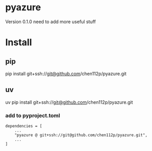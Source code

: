 # pyazure
Version 0.1.0
need to add more useful stuff


# Install
## pip
pip install git+ssh://git@github.com/chen112p/pyazure.git
## uv
uv pip install git+ssh://git@github.com/chen112p/pyazure.git
### add to pyproject.toml
```
dependencies = [
    ...
    "pyazure @ git+ssh://git@github.com/chen112p/pyazure.git",
    ...
]
```
